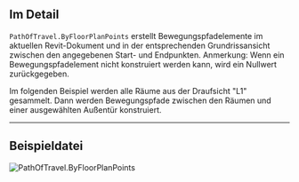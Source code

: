 ## Im Detail
`PathOfTravel.ByFloorPlanPoints` erstellt Bewegungspfadelemente im aktuellen Revit-Dokument und in der entsprechenden Grundrissansicht zwischen den angegebenen Start- und Endpunkten. Anmerkung: Wenn ein Bewegungspfadelement nicht konstruiert werden kann, wird ein Nullwert zurückgegeben.

Im folgenden Beispiel werden alle Räume aus der Draufsicht "L1" gesammelt. Dann werden Bewegungspfade zwischen den Räumen und einer ausgewählten Außentür konstruiert.
___
## Beispieldatei

![PathOfTravel.ByFloorPlanPoints](./Revit.Elements.PathOfTravel.ByFloorPlanPoints_img.jpg)
